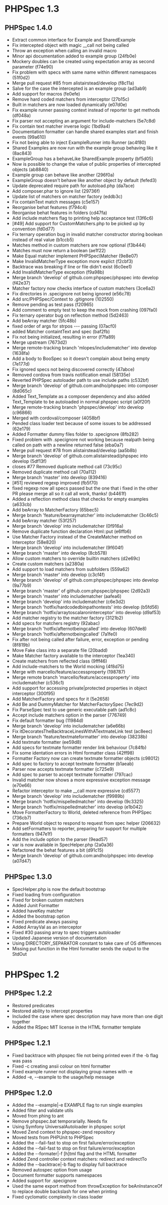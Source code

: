 PHPSpec 1.3
===========

PHPSpec 1.4.0
-------------
* Extract common interface for Example and SharedExample
* Fix intercepted object with magic __call not being called
* Throw an exception when calling an invalid macro
* Minor api documentation added to example group (24fb0e)
* Mockery doubles can be created using expectation array as second parameter (f74e90)
* Fix problem with specs with same name within different namespaces (51f0d2)
* Merge pull request #85 from alistairstead/develop (f8c11a)
* Salve for the case the intercepted is an example group (ad3ab9)
* Add support for macros (fe0efe)
* Remove hard coded matchers from interceptor (27b15c)
* Built in matchers are now loaded dynamically (e07d0e)
* Fix example runner passing context instead of reporter to get methods (df048a)
* Fix parser not accepting an argument for include-matchers (5e7c8d)
* Fix contain text matcher inverse logic (1bd9a4)
* Documentation formatter can handle shared examples start and finish events (99a610)
* Fix not being able to inject ExampleRunner into Runner (ac4f80)
* Shared Examples are now run with the example group behaving like it (8ac843)
* ExampleGroup has a behaveLike SharedExample property (bf5d05)
* Now is possible to change the value of public properties of intercepted objects (ab8840)
* Example group can behave like another (296f0a)
* ExampleGroup doesn't behave like another object by default (fefed3)
* Update deprecated require path for autoload.php (da7ace)
* Add composer.phar to ignore list (29736f)
* Update list of matchers on matcher factory (eddb3c)
* Fix containText match messages (c5e157)
* Reorganise behat features (f794c4)
* Reorganise behat features in folders (cd47fa)
* Add include matchers flag to printing help acceptance test (13f6c6)
* [#49] Add support for CustomMatchers.php to be picked up by convention (fd0d77)
* Fix ternary operation bug in invalid matcher constructor storing boolean instead of real value (b1ccb5)
* Matches method in custom matchers are now optional (f3b444)
* Matches must now return a boolean (ae1f22)
* Make Equal matcher implement PHPSpec\Matcher (9e8e07)
* Make InvalidMatcherType exception more explict (f2cbf3)
* Backtrace was breaking if line or file didn't exist (6c0ee1)
* Add InvalidMatcherType exception (f9a98b)
* Merge branch 'develop' of github.com:phpspec/phpspec into develop (f42e37)
* Matcher factory now checks interface of custom matchers (3ce6a2)
* Fix directories in .specignore not being ignored (e56c78)
* Add src/PHPSpec/Context to .gitignore (102550)
* Remove pending as test pass (f20965)
* Add comment to empty test to keep the mock from crashing (097fa0)
* Fix ternary operator bug on reflection method (5d2463)
* Add beArray matcher (5fc48b)
* fixed order of args for strpos --- passing (07acf0)
* added Matcher containtText and spec (baf2fb)
* Fix  not being initialized, resulting in error (f7fa89)
* Merge upstream (7673d2)
* Merge remote-tracking branch 'mlopes/includematcher' into develop (1638fa)
* Add a body to BooSpec so it doesn't complain about being empty (7e177d)
* Fix ignored specs not being discovered correctly (47abce)
* Removed cordova from travis notification email (58135e)
* Reverted PHPSpec autoloader path to use include paths (c532bf)
* Merge branch 'develop' of github.com:andho/phpspec into composer (8d065c)
* Added Text_Template as a composer dependency and also added Text_Template to be autoloaded in normal phpspec script (a0f20f)
* Merge remote-tracking branch 'phpspec/develop' into develop (c96866)
* Merged with cordoval/composer (4058bf)
* Pended class loader test because of some issues to be addressed (62e179)
* Added Formatter dummy files folder to .specignore (8fb282)
* Fixed problem with .specignore not working because realpath being called on path with a newline returned false (eba0a7)
* Merge pull request #78 from alistairstead/develop (aa5b8b)
* Merge branch 'develop' of github.com:alistairstead/phpspec into develop (5df13f)
* closes #77 Removed duplicate method call (73c95c)
* Removed duplicate method call (70a112)
* Merge branch 'master' into develop (839416)
* [#51] reviewed regexp improved (fb5f70)
* fixed regexp now all specs passed but the one that i fixed in the other PR please merge all so it call all work, thanks! (b4461f)
* Added a reflection method class that checks for empty examples (a633cb)
* Add beArray to MatcherFactory (65bec5)
* Merge branch 'feature/bearraymatcher' into includematcher (3c46c5)
* Add beArray matcher (53f257)
* Merge branch 'develop' into includematcher (0f916a)
* Remove duplicate function declaration Html::put (e6ffb6)
* Use Matcher Factory instead of the CreateMatcher method on Interceptor (58e820)
* Merge branch 'develop' into includematcher (9f604f)
* Merge branch 'master' into develop (8cb578)
* Allow custom matchers to override builtin matchers (d2e69c)
* Create custom matchers (a2380a)
* Add support to load matchers from subfolders (559a62)
* Merge branch 'master' into develop (c3cf4f)
* Merge branch 'develop' of github.com:phpspec/phpspec into develop (9a77b9)
* Merge branch 'master' of github.com:phpspec/phpspec (2d92a3)
* Merge branch 'master' into includematcher (aafea6)
* Merge branch 'develop' into includematcher (c6e3d2)
* Merge branch 'hotfix/hardcodedbinpathontests' into develop (b5fd56)
* Merge branch 'hotfix/arraytoscalaroninterceptor' into develop (d9af53)
* Add matcher registry to the matcher factory (3121b2)
* Add specs for matchers registry (92abac)
* Merge branch 'hotfix/afternotbeingcalled' into develop (607de8)
* Merge branch 'hotfix/afternotbeingcalled' (7a1fe0)
* Fix after not being called after failure, error, exception or pending (8f819b)
* Move Fake class into a separate file (20badd)
* Make Matcher factory available to the interceptor (1ea340)
* Create matchers from reflected class (9fff46)
* Add include-matchers to the World mocking (4f8d75)
* Merge with marcello/feature/accessproperty (198787)
* Merge remote branch 'marcello/feature/accessproperty' into includematcher (c536c1)
* Add support for accessing private|protected properties in object interceptor (300f95)
* Add MatcherFactory and specs for it (5e2658)
* Add Be and DummyMatcher for MatcherFactorySpec (7ec9d2)
* Fix ParseSpec test to use generic executable path (ad1c8c)
* Accept include matchers option in the parser (776749)
* Fix default formatter bug (11984d)
* Merge branch 'develop' into includematcher (a6e66b)
* Fix itDecoratesTheBacktraceLinesWithATextmateLink test (ac8eec)
* Merge branch 'feature/textmateformatter' into develop (38238b)
* Add textmate formatter (ee59d8)
* Add specs for textmate formatter render link behaviour (7c84fb)
* Fix some identation errors in Html formatter class (42ff98)
* Formatter Factory now can create textmate formatter objects (c98012)
* Add spec to factory to accept textmate formatter (b1aeab)
* Parser now accepts textmate formatter (c725e9)
* Add spec to parser to accept textmate formatter (797cac)
* Invalid matcher now shows a more expressive exception message (e70e66)
* Refactor interceptor to make __call more expressive (cd5577)
* Merge branch 'develop' into includematcher (f9989b)
* Merge branch 'hotfix/mispelledmatcher' into develop (9c3325)
* Merge branch 'hotfix/mispelledmatcher' into develop (e1b042)
* Move FormatterFactory to World, deleted reference from PHPSpec (736cb7)
* Prepare World object to respond to request from spec helper (206632)
* Add setFormatters to reporter, preparing for support for multiple formatters (947e1f)
* Add the include option to the parser (9ead57)
*  var is now available in SpecHelper.php (2a0a36)
* Refactored the behat features a bit (d91c15)
* Merge branch 'develop' of github.com:andho/phpspec into develop (a07d47)

PHPSpec 1.3.0
-------------

* SpecHelper.php is now the default bootstrap
* Fixed loading from configuration
* Fixed for broken custom matchers
* Added Junit Formatter
* Added haveKey matcher
* Added the bootstrap option
* Fixed predicate always passing
* Added ArrayVal as an interceptor
* Fixed #30 passing array to spec triggers autoloader
* Updated Japanese version of documentation
* Using DIRECTORY_SEPARATOR constant to take care of OS differences
* Missing put function in the Html formatter sends the output to the StdOut

PHPSpec 1.2
===========

PHPSpec 1.2.2
-------------

* Restored predicates
* Restored ability to intercept properties
* Included the case where spec description may have more than one digit together
* Added the RSpec MIT license in the HTML formatter template

PHPSpec 1.2.1
-------------

* Fixed backtrace with phpspec file not being printed even if the -b flag was pass
* Fixed -c creating ansii colour on html formatter
* Fixed example runner not displaying group names with -e
* Added -e, --example to the usage/help message

PHPSpec 1.2.0
-------------

* Added the --example|-e EXAMPLE flag to run single examples
* Added filter and validate utils
* Moved from phing to ant
* Remove phpspec.bat temporarially. Needs fix
* Using Symfony UniversalAutoloader in phpspec script
* Moved Zend context to phpspec-zend repository
* Moved tests from PHPUnit to PHPSpec
* Added the --fail-fast to stop on first failure/error/exception
* Added the --fail-fast to stop on first failure/error/exception
* Added the --formater|-f [h]tml flag and the HTML formatter
* Added Zend controller context matchers: redirect and redirectTo
* Added the --backtrace|-b flag to display full backtrace
* Removed autospec option from usage
* Document formatter supports namespaces
* Added support for .specignore
* Used the same export method from throwException for beAnInstanceOf to replace
  double backslash for one when printing
* Fixed cyclomatic complexity in class loader
